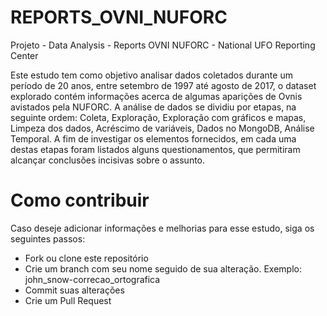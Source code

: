 # REPORTS_OVNI_NUFORC
Projeto - Data Analysis - Reports OVNI NUFORC - National UFO Reporting Center  

Este estudo tem como objetivo analisar dados coletados durante um período de 20 anos, entre setembro de 1997 até agosto de 2017, o dataset explorado contém informações acerca de algumas aparições de Ovnis avistados pela NUFORC. 
A análise de dados se dividiu por etapas, na seguinte ordem: Coleta, Exploração, Exploração com gráficos e mapas, Limpeza dos dados, Acréscimo de variáveis, Dados no MongoDB, Análise Temporal.
A fim de investigar os elementos fornecidos, em cada uma destas etapas foram listados alguns questionamentos, que permitiram alcançar conclusões incisivas sobre o assunto.

# Como contribuir
Caso deseje adicionar informações e melhorias para esse estudo, siga os seguintes passos:
- Fork ou clone este repositório
- Crie um branch com seu nome seguido de sua alteração. Exemplo: john_snow-correcao_ortografica
- Commit suas alterações
- Crie um Pull Request
